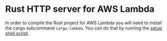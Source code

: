 # Rust HTTP server for AWS Lambda

In order to compile the Rust project for AWS Lambda you will need to install the cargo subcommand `cargo-lambda`. You can do that by running the [setup shell script](https://github.com/MarkusWendorf/http-lambda-cdk/tree/master/examples/rust-example/app/setup.sh).
